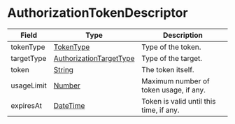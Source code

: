 # AuthorizationTokenDescriptor

Field | Type | Description
--- | --- | ---
tokenType | [TokenType](../primitives.md#tokentype) | Type of the token.
targetType | [AuthorizationTargetType](../primitives.md#authorizationtargettype) | Type of the target.
token | [String](../primitives.md#string) | The token itself.
usageLimit | [Number](../primitives.md#number) | Maximum number of token usage, if any.
expiresAt | [DateTime](../primitives.md#datetime) | Token is valid until this time, if any.